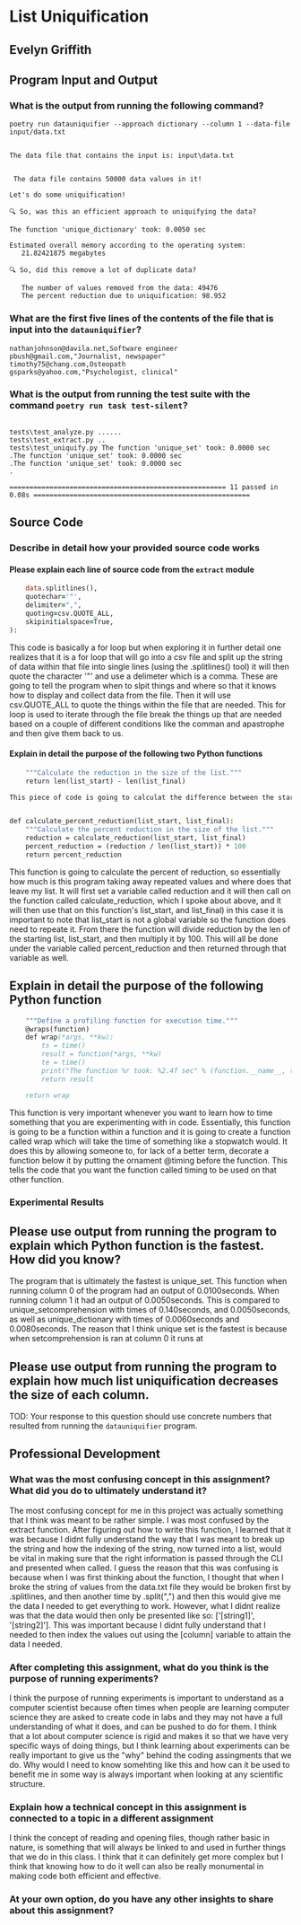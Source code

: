 # List Uniquification

## Evelyn Griffith

## Program Input and Output

### What is the output from running the following command?

`poetry run datauniquifier --approach dictionary --column 1 --data-file input/data.txt`

```The chosen approach to uniquify the file is: dictionary

The data file that contains the input is: input\data.txt


 The data file contains 50000 data values in it!

Let's do some uniquification!

🔍 So, was this an efficient approach to uniquifying the data?

The function 'unique_dictionary' took: 0.0050 sec

Estimated overall memory according to the operating system:
   21.82421875 megabytes

🔍 So, did this remove a lot of duplicate data?

   The number of values removed from the data: 49476
   The percent reduction due to uniquification: 98.952
```

### What are the first five lines of the contents of the file that is input into the `datauniquifier`?

```dana74@mahoney-perez.com,"Administrator, charities/voluntary organisations"
nathanjohnson@davila.net,Software engineer
pbush@gmail.com,"Journalist, newspaper"
timothy75@chang.com,Osteopath
gsparks@yahoo.com,"Psychologist, clinical"
```

### What is the output from running the test suite with the command `poetry run task test-silent`?

```collected 11 items

tests\test_analyze.py ......
tests\test_extract.py ..
tests\test_uniquify.py The function 'unique_set' took: 0.0000 sec
.The function 'unique_set' took: 0.0000 sec
.The function 'unique_set' took: 0.0000 sec
.

====================================================== 11 passed in 0.08s ====================================================== 
```

## Source Code

### Describe in detail how your provided source code works

#### Please explain each line of source code from the `extract` module

```for line in csv.reader(
    data.splitlines(),
    quotechar='"',
    delimiter=",",
    quoting=csv.QUOTE_ALL,
    skipinitialspace=True,
):
```

This code is basically a for loop but when exploring it in further detail one realizes that it is a for loop that will go into a csv file and split up the string of data within that file into single lines (using the .splitlines() tool) it will then quote the character '"' and use a delimeter which is a comma. These are going to tell the program when to slpit things and where so that it knows how to display and collect data from the file. Then it will use csv.QUOTE_ALL to quote the things within the file that are needed. This for loop is used to iterate through the file break the things up that are needed based on a couple of different conditions like the comman and apastrophe and then give them back to us.

#### Explain in detail the purpose of the following two Python functions

```def calculate_reduction(list_start, list_final):
    """Calculate the reduction in the size of the list."""
    return len(list_start) - len(list_final)

This piece of code is going to calculat the difference between the start of the list and the end of the list after the program has parsed through and taken out the repeated pieces of data. This will occur by the program taking the len of the starting list, called list_start in this case, and then subtracting it by the len of the final list, list_final. This will be returned to us through the return statement that it already lives in.


def calculate_percent_reduction(list_start, list_final):
    """Calculate the percent reduction in the size of the list."""
    reduction = calculate_reduction(list_start, list_final)
    percent_reduction = (reduction / len(list_start)) * 100
    return percent_reduction
```

This function is going to calculate the percent of reduction, so essentially how much is this program taking away repeated values and where does that leave my list. It will first set a variable called reduction and it will then call on the function called calculate_reduction, which I spoke about above, and it will then use that on this function's list_start, and list_final) in this case it is important to note that list_start is not a global variable so the function does need to repeate it. From there the function will divide reduction by the len of the starting list, list_start, and then multiply it by 100. This will all be done under the variable called percent_reduction and then returned through that variable as well.

## Explain in detail the purpose of the following Python function

```def timing(function):
    """Define a profiling function for execution time."""
    @wraps(function)
    def wrap(*args, **kw):
        ts = time()
        result = function(*args, **kw)
        te = time()
        print("The function %r took: %2.4f sec" % (function.__name__, te - ts))
        return result

    return wrap
```

This function is very important whenever you want to learn how to time something that you are experimenting with in code. Essentially, this function is going to be a function within a function and it is going to create a function called wrap which will take the time of something like a stopwatch would. It does this by allowing someone to, for lack of a better term, decorate a function below it by putting the ornament @timing before the function. This tells the code that you want the function called timing to be used on that other function.

### Experimental Results

## Please use output from running the program to explain which Python function is the fastest. How did you know?

The program that is ultimately the fastest is unique_set. This function when running column 0 of the program had an output of 0.0100seconds. When running column 1 it had an output of 0.0050seconds. This is compared to unique_setcomprehension with times of 0.140seconds, and 0.0050seconds, as well as unique_dictionary with times of 0.0060seconds and 0.0080seconds. The reason that I think unique set is the fastest is because when setcomprehension is ran at column 0 it runs at

## Please use output from running the program to explain how much list uniquification decreases the size of each column.

TOD: Your response to this question should use concrete numbers that resulted
from running the `datauniquifier` program.

## Professional Development

### What was the most confusing concept in this assignment? What did you do to ultimately understand it?

The most confusing concept for me in this project was actually something that I think was meant to be rather simple. I was most confused by the extract function. After figuring out how to write this function, I learned that it was because I didnt fully understand the way that I was meant to break up the string and how the indexing of the string, now turned into a list, would be vital in making sure that the right information is passed through the CLI and presented when called. I guess the reason that this was confusing is because when I was first thinking about the function, I thought that when I broke the string of values from the data.txt file they would be broken first by .splitlines, and then another time by .split(",") and then this would give me the data I needed to get everything to work. However, what I didnt realize was that the data would then only be presented like so: ['[string1]', '[string2]']. This was important because I didnt fully understand that I needed to then index the values out using the [column] variable to attain the data I needed.

### After completing this assignment, what do you think is the purpose of running experiments?

I think the purpose of running experiments is important to understand as a computer scientist because often times when people are learning computer science they are asked to create code in labs and they may not have a full understanding of what it does, and can be pushed to do for them. I think that a lot about computer science is rigid and makes it so that we have very specific ways of doing things, but I think learning about experiments can be really important to give us the "why" behind the coding assingments that we do. Why would I need to know somehting like this and how can it be used to benefit me in some way is always important when looking at any scientific structure.

### Explain how a technical concept in this assignment is connected to a topic in a different assignment

I think the concept of reading and opening files, though rather basic in nature, is something that will always be linked to and used in further things that we do in this class. I think that it can definitely get more complex but I think that knowing how to do it well can also be really monumental in making code both efficient and effective.

### At your own option, do you have any other insights to share about this assignment?
